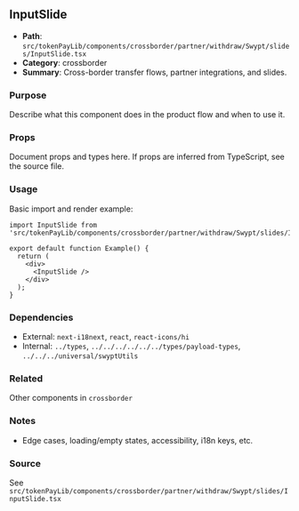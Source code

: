 ## InputSlide

- **Path**: `src/tokenPayLib/components/crossborder/partner/withdraw/Swypt/slides/InputSlide.tsx`
- **Category**: crossborder
- **Summary**: Cross-border transfer flows, partner integrations, and slides.

### Purpose
Describe what this component does in the product flow and when to use it.

### Props
Document props and types here. If props are inferred from TypeScript, see the source file.

### Usage
Basic import and render example:


```tsx
import InputSlide from 'src/tokenPayLib/components/crossborder/partner/withdraw/Swypt/slides/InputSlide';

export default function Example() {
  return (
    <div>
      <InputSlide />
    </div>
  );
}

```

### Dependencies
- External: `next-i18next`, `react`, `react-icons/hi`
- Internal: `../types`, `../../../../../../types/payload-types`, `../../../universal/swyptUtils`

### Related
Other components in `crossborder`

### Notes
- Edge cases, loading/empty states, accessibility, i18n keys, etc.

### Source
See `src/tokenPayLib/components/crossborder/partner/withdraw/Swypt/slides/InputSlide.tsx`
